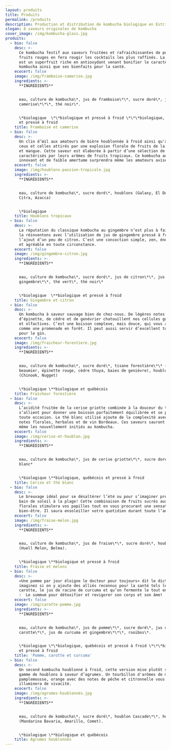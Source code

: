 ```yaml
---
layout: produits
title: Produits
permalink: /produits
description: Production et distribution de kombucha biologique en Estrie.
slogan: 8 saveurs originales de kombucha
cover_image: /img/kombucha-glass.jpg
produits:
  - bio: false
    desc: >-
      Ce kombucha festif aux saveurs fruitées et rafraichissantes de petits
      fruits rouges en fera rougir les cocktails les plus raffinés. La camerise
      est un superfruit riche en antioxydant venant bonifier le caractère de ce
      kombucha ainsi que ses bienfaits pour la santé.
    ecocert: false
    image: /img/framboise-camerise.jpg
    ingredients: >-
      **INGRÉDIENTS**


      eau, culture de kombucha\*, jus de framboise\*\*, sucre doré\*, jus de
      camerise\*\*\*, thé noir\*.


      \*biologique  \*\*biologique et pressé à froid \*\*\*biologique, québécois
      et pressé à froid
    title: Framboise et camerise
  - bio: false
    desc: >-
      Un clin d’œil aux amateurs de bière houblonnée à froid ainsi qu'à tous
      ceux et celles attirés par une explosion florale de fruits de la passion
      et mangue. Cette saveur est élaborée à partir d’une sélection de houblons
      caractérisés par leurs arômes de fruits tropicaux. Ce kombucha au goût
      innovant et de faible amertume surprendra même les amateurs avisés.
    ecocert: false
    image: /img/houblons-passion-tropicale.jpg
    ingredients: >-
      **INGRÉDIENTS**


      eau, culture de kombucha\*, sucre doré\*, houblons (Galaxy, El Dorado,
      Citra, Azacca)


      \*biologique
    title: Houblons tropicaux
  - bio: false
    desc: >-
      La réputation du classique kombucha au gingembre n’est plus à faire. Nous
      la réinventons avec l’utilisation de jus de gingembre pressé à froid et
      l’ajout d’un peu de citron. C’est une concoction simple, zen, énergisante
      et agréable en toute circonstance.
    ecocert: false
    image: /img/gingembre-citron.jpg
    ingredients: >-
      **INGRÉDIENTS**


      eau, culture de kombucha\*, sucre doré\*, jus de citron\*\*, jus de
      gingembre\*\*, thé vert\*, thé noir\*


      \*biologique  \**biologique et pressé à froid
    title: Gingembre et citron
  - bio: false
    desc: >-
      Un kombucha à saveur sauvage bien de chez-nous. De légères notes de sapin,
      d’épinette, de cèdre et de genévrier chatouillent nos cellules gustatives
      et olfactives. C’est une boisson complexe, mais douce, qui vous apaisera
      comme une promenade en forêt. Il peut aussi servir d’excellent tonique
      pour le gin.
    ecocert: false
    image: /img/fraicheur-forestiere.jpg
    ingredients: >-
      **INGRÉDIENTS**


      eau, culture de kombucha\*, sucre doré\*, tisane forestière\*\* (sapin
      beaumier, épinette rouge, cèdre thuya, baies de genièvre), houblons\*\*
      (Chinook, Nugget)


      \*biologique \**biologique et québécois
    title: Fraîcheur forestière
  - bio: false
    desc: >-
      L’acidité fruitée de la cerise griotte combinée à la douceur du thé blanc
      s’allient pour donner une boisson parfaitement équilibrée et se prêtant à
      toute occasion. Le thé blanc utilisé ajoute de la complexité avec ses
      notes florales, herbales et de vin Bordeaux. Ces saveurs sauront ravir
      même les nouvellement initiés au kombucha.
    ecocert: false
    image: /img/cerise-et-houblon.jpg
    ingredients: >-
      **INGRÉDIENTS**


      eau, culture de kombucha\*, jus de cerise griotte\*\*, sucre doré\*, thé
      blanc*


      \*biologique \**biologique, québécois et pressé à froid
    title: Cerise et thé blanc
  - bio: false
    desc: >-
      Le breuvage idéal pour se désaltérer l’été ou pour s’imaginer prendre un
      bain de soleil à la plage! Cette combinaison de fruits sucrés aux notes
      florales stimulera vos papilles tout en vous procurant une sensation de
      bien-être. Il saura ensoleiller votre quotidien durant toute l’année.
    ecocert: false
    image: /img/fraise-melon.jpg
    ingredients: >-
      **INGRÉDIENTS**


      eau, culture de kombucha\*, jus de fraise\*\*, sucre doré\*, houblons
      (Huell Melon, Belma).


      \*biologique \**biologique et pressé à froid
    title: Fraise et melons
  - bio: false
    desc: >-
      «Une pomme par jour éloigne le docteur pour toujours» dit le dicton, mais
      imaginez si on y ajoute des alliés reconnus pour la santé tels le jus de
      carotte, le jus de racine de curcuma et qu’on fermente le tout en kombucha
      :  Le summum pour détoxifier et revigorer son corps et son âme!
    ecocert: false
    image: /img/carotte-pomme.jpg
    ingredients: >-
      **INGRÉDIENTS**


      eau, culture de kombucha\*, jus de pomme\*\*, sucre doré\*, jus de
      carotte\*\*, jus de curcuma et gingembre\*\*\*, rooibos\*.


      \*biologique \*\*biologique, québécois et pressé à froid \*\*\*biologique
      et pressé à froid
    title: 'Pomme, carotte et curcuma'
  - bio: false
    desc: >-
      Un second kombucha houblonné à froid, cette version mise plutôt sur une
      gamme de houblons à saveur d’agrumes. Un tourbillon d'arômes de mandarine,
      pamplemousse, orange avec des notes de pêche et citronnelle vous
      illuminera de vivacité.
    ecocert: false
    image: /img/agrumes-houblonnés.jpg
    ingredients: >-
      **INGRÉDIENTS**


      eau, culture de kombucha\*, sucre doré\*, houblon Cascade\*\*, houblons
      (Mandarina Bavaria, Amarillo, Comet).


      \*biologique \**biologique et québécois
    title: Agrumes houblonnés
---
```


